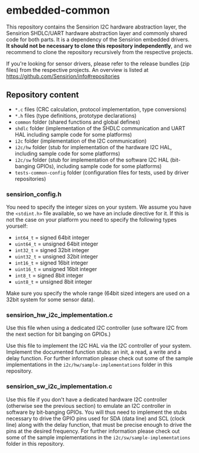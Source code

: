 # embedded-common
This repository contains the Sensirion I2C hardware abstraction layer,
the Sensirion SHDLC/UART hardware abstraction layer and commonly shared code
for both parts. It is a dependency of the Sensirion embedded drivers.
**It should not be necessary to clone this repository independently**, and we
recommend to clone the repository recursively from the respective projects.

If you're looking for sensor drivers, please refer to the release bundles (zip
files) from the respective projects. An overview is listed at
https://github.com/Sensirion/info#repositories

## Repository content
* `*.c` files (CRC calculation, protocol implementation, type conversions)
* `*.h` files (type definitions, prototype declarations)
* `common` folder (shared functions and global defines)
* `shdlc` folder (implementation of the SHDLC communication and UART HAL
  including sample code for some platforms)
* `i2c` folder (implementation of the I2C communication)
* `i2c/hw` folder (stub for implementation of the hardware I2C HAL,
  including sample code for some platforms)
* `i2c/sw` folder (stub for implementation of the software I2C HAL
  (bit-banging GPIOs), including sample code for some platforms)
* `tests-common-config` folder (configuration files for tests, used by driver repositories)

### sensirion\_config.h
You need to specify the integer sizes on your system.
We assume you have the `<stdint.h>` file available, so we have an
include directive for it. If this is not the case on your platform you need to
specify the following types yourself:

* `int64_t` = signed 64bit integer
* `uint64_t` = unsigned 64bit integer
* `int32_t` = signed 32bit integer
* `uint32_t` = unsigned 32bit integer
* `int16_t` = signed 16bit integer
* `uint16_t` = unsigned 16bit integer
* `int8_t` = signed 8bit integer
* `uint8_t` = unsigned 8bit integer

Make sure you specify the whole range (64bit sized integers are used on a 32bit
system for some sensor data).

### sensirion\_hw\_i2c\_implementation.c
Use this file when using a dedicated I2C controller (use software I2C from the
next section for bit banging on GPIOs.)

Use this file to implement the I2C HAL via the I2C controller of your
system. Implement the documented function stubs: an init, a read, a write and a
delay function. For further information please check out some of the sample
implementations in the `i2c/hw/sample-implementations` folder in this
repository.

### sensirion\_sw\_i2c\_implementation.c
Use this file if you don't have a dedicated hardware I2C controller (otherwise
see the previous section) to emulate an I2C controller in software by
bit-banging GPIOs. You will thus need to implement the stubs necessary to drive
the GPIO pins used for SDA (data line) and SCL (clock line) along with the delay
function, that must be precise enough to drive the pins at the desired
frequency.  For further information please check out some of the sample
implementations in the `i2c/sw/sample-implementations` folder in this
repository.
